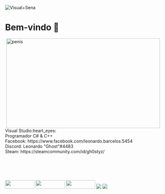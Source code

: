 ![Visual+Sena](https://media.discordapp.net/attachments/374718212312662027/885309672167456858/Visual_Studio_2012_logo_and_wordmark.svg.png?width=1200&height=202)
# Bem-vindo 👋


<div>
  <img align="right" alt="penis" width="500" height="292" src="https://steamuserimages-a.akamaihd.net/ugc/443952088704314632/A60D66EDED98FC392D06706AC694AA6BB78081CF/?imw=5000&imh=5000&ima=fit&impolicy=Letterbox&imcolor=%23000000&letterbox=false%22%3E"
  <td>
  Visual Studio:heart_eyes:<br>
  Programador C# & C++
  </td><br>
  <td>
    Facebook: https://www.facebook.com/leonardo.barcelos.5454  
  </td>
  <td><br>
    Discord: Leonardo "Ghost"#4483
  </td><br>
  <td>
  Steam: https://steamcommunity.com/id/gh0styz/   
  </td><br>
</div>
<br><br><br><br><br>
<div>
  <a href="https://steamcommunity.com/id/gh0styz/"><img width="95" height="28" src="https://camo.githubusercontent.com/8e4bba3347a43a1cf1f23e33e3e4a90e43f1f89eb30cc3d01f6018ebf003e9f9/68747470733a2f2f696d672e736869656c64732e696f2f62616467652f2d537465616d2d2532333333333f7374796c653d666f722d7468652d6261646765266c6f676f3d737465616d266c6f676f436f6c6f723d7768697465" target="_blank"></a>
  <a href="https://www.instagram.com/leo.barcelos/"><img width="95" height="28" src="https://img.shields.io/badge/Instagram-E4405F?style=for-the-badge&logo=instagram&logoColor=white" target="_blank"></a>
  <a href="https://www.paypal.com/donate?business=B5VMJ36SYKLCU&no_recurring=0&currency_code=BRL"><img width="95" height="28" src="https://img.shields.io/badge/PayPal-00457C?style=for-the-badge&logo=paypal&logoColor=white" target="_blank"></a>
    <img src="https://img.shields.io/badge/C%23-239120?style=for-the-badge&logo=c-sharp&logoColor=white">
  <img src="https://img.shields.io/badge/C%2B%2B-00599C?style=for-the-badge&logo=c%2B%2B&logoColor=white">
</div>

